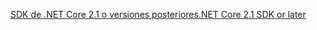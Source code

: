 [<span data-ttu-id="def6e-101">SDK de .NET Core 2.1 o versiones posteriores</span><span class="sxs-lookup"><span data-stu-id="def6e-101">.NET Core 2.1 SDK or later</span></span>](https://dotnet.microsoft.com/download/dotnet-core)

